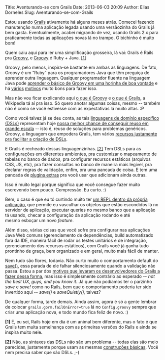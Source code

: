 Title: Aventurando-se com Grails
Date: 2013-06-03 20:09
Author: Elias Dorneles
Slug: Aventurando-se-com-Grails

Estou usando [Grails](http://www.grails.org) ativamente há alguns meses
atrás. Comecei fazendo manutenção numa aplicação legada usando uma
versãozinha do Grails já bem gasta. Eventualmente, acabei migrando de
vez, usando Grails 2.x para praticamente todas as aplicações novas lá no
trampo. O bichinho é muito bom!

Quem caiu aqui para ler uma simplificação grosseira, lá vai: Grails é
Rails pra [Groovy](http://groovy.codehaus.org), e
[Groovy](http://groovy.codehaus.org/) é Ruby + Java. [[1]](#f1)

Groovy, pelo menos, inspira-se bastante em ambas as linguagens. De fato,
Groovy é um “Ruby” para os programadores Java que têm preguiça de
aprender outra linguagem. Qualquer programador fluente na linguagem Java
pode [aprender o básico de Groovy em uma horinha de boa
vontade](http://groovy.dzone.com/news/java-groovy-few-easy-steps) e há
[vários](http://streetsaheadllc.com/article/ten-reasons-every-java-developer-should-learn-groovy--part-1-)
[motivos](http://streetsaheadllc.com/article/ten-reasons-every-java-developer-should-learn-groovy--part-2-)
muito bons para fazer isso.

Mas não vou ficar explicando aqui [o que é
Groovy](http://pt.wikipedia.org/wiki/Groovy) e [o que é
Grails](http://pt.wikipedia.org/wiki/Grails), a Wikipedia tá aí pra
isso. Só quero anotar algumas coisas, mesmo -- também não é como se você
estivesse com as expectativas lá muito altas. :P

Como você talvez já se deu conta, as tais [linguagens de domínio
específico
(DSLs)](http://pt.wikipedia.org/wiki/Linguagem_de_dom%C3%ADnio_espec%C3%ADfico)
representam hoje [nossa melhor chance de conseguir reuso em grande
escala](http://eljunior.wordpress.com/2012/12/03/fatos-e-falacias-da-engenharia-de-software-notas-do-livro/)
-- isto é, reuso de soluções para problemas genéricos. Groovy, a
linguagem que empodera Grails, tem vários [recursos justamente pra
facilitar a criação de
DSLs](http://docs.codehaus.org/display/GROOVY/Writing+Domain-Specific+Languages).

E Grails é recheado dessas linguagenzinhas. [[2]](#f2) Tem DSLs para as
configurações em diferentes ambientes, pra customizar o mapeamento de
tabelas no banco de dados, pra configurar recursos estáticos (arquivos
CSS, JS, etc), pra fazer consultas no banco de maneira mais legível, pra
declarar regras de validação, enfim, pra uma pancada de coisa. E tem uma
pancada de [plugins extras](http://grails.org/plugins/) pra você usar
que adicionam ainda outras.

Isso é muito legal porque significa que você consegue fazer muito
escrevendo bem pouco. Compressão. Eu curto. :)

Bem, o caso é que eu tô curtindo muito ter [um REPL dentro da própria
aplicação](http://grails.org/plugin/console), que permite eu vasculhar
os objetos que estão escondidos lá no servidor de aplicação, executar
queries no mesmo banco que a aplicação tá usando, checar a configuração
da aplicação rodando e até mesmo esboçar um novo *feature*.

Além disso, várias coisas que você sofre pra configurar nas aplicações
Java Web comuns (gerenciamento de dependências, build automatizado fora
da IDE, maneira fácil de rodar os testes unitários e de integração,
gerenciamento dos recursos estáticos), com Grails você já ganha tudo
prontinho de graça, bem organizado e em geral, muito mais fácil de
manter.

Nem tudo são flores, todavia. Não curto muito o comportamento default do
[save()](http://www.grails.org/doc/latest/ref/Domain%20Classes/save.html),
essa parada de ele falhar silenciosamente quando a validação não passa.
Estou a par dos [motivos que levaram os desenvolvedores do Grails a
fazer dessa
forma](http://blog.springsource.com/2010/06/23/gorm-gotchas-part-1/),
mas isso é simplesmente contrário ao esperado -- *not the best UX, guys,
and you know it*. Já que não podíamos ter o parzinho *save* e *save!*
como no Rails, bem que o comportamento poderia ter sido invertido aqui
-- *save()* e *saveQuietly(),* talvez?

De qualquer forma, tarde demais. Ainda assim, agora é só a gente lembrar
de colocar `grails.gorm.failOnError=true` lá no `Config.groovy` sempre
que criar uma aplicação nova, e todo mundo fica feliz de novo. :)

<a name="f1"></a>**[1]** É, eu sei, Rails hoje em dia é um animal bem
diferente, mas o fato é que Grails tem muita semelhança com as primeiras
versões do Rails e ainda se inspira muito nele.

<a name="f2"></a>**[2]** Não, as sintaxes das DSLs não são um problema
-- todas elas são meio parecidas, justamente porque usam as mesmas
[construções básicas](http://groovy.codehaus.org/Closures). Você nem
precisa saber que são DSLs. ;-)
